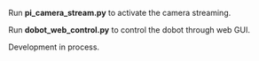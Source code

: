 Run __pi_camera_stream.py__ to activate the camera streaming.

Run __dobot_web_control.py__ to control the dobot through web GUI.

Development in process.

